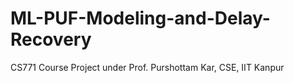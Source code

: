 # ML-PUF-Modeling-and-Delay-Recovery
CS771 Course Project under Prof. Purshottam Kar, CSE, IIT Kanpur
